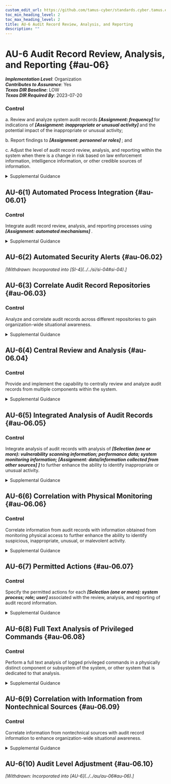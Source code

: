 ```yaml
---
custom_edit_url: https://github.com/tamus-cyber/standards.cyber.tamus.edu/tree/main/static/content/tamus.edu/TAMUS_profile.xml
toc_min_heading_level: 2
toc_max_heading_level: 2
title: AU-6 Audit Record Review, Analysis, and Reporting
description: ""
---
```


# AU-6 Audit Record Review, Analysis, and Reporting {#au-06}

_**Implementation Level**_: Organization\
_**Contributes to Assurance**_: Yes\
_**Texas DIR Baseline**_: LOW\
_**Texas DIR Required By**_: 2023-07-20

### Control

a. Review and analyze system audit records <strong>                     <em>[Assignment: frequency]</em>                  </strong> for indications of <strong>                     <em>[Assignment: inappropriate or unusual activity]</em>                  </strong> and the potential impact of the inappropriate or unusual activity;

b. Report findings to <strong>                     <em>[Assignment: personnel or roles]</em>                  </strong> ; and

c. Adjust the level of audit record review, analysis, and reporting within the system when there is a change in risk based on law enforcement information, intelligence information, or other credible sources of information.

<details>
  <summary>Supplemental Guidance</summary>

Audit record review, analysis, and reporting covers information security- and privacy-related logging performed by organizations, including logging that results from the monitoring of account usage, remote access, wireless connectivity, mobile device connection, configuration settings, system component inventory, use of maintenance tools and non-local maintenance, physical access, temperature and humidity, equipment delivery and removal, communications at system interfaces, and use of mobile code or Voice over Internet Protocol (VoIP). Findings can be reported to organizational entities that include the incident response team, help desk, and security or privacy offices. If organizations are prohibited from reviewing and analyzing audit records or unable to conduct such activities, the review or analysis may be carried out by other organizations granted such authority. The frequency, scope, and/or depth of the audit record review, analysis, and reporting may be adjusted to meet organizational needs based on new information received.

</details>

## AU-6(1) Automated Process Integration {#au-06.01}

### Control

Integrate audit record review, analysis, and reporting processes using <strong>                     <em>[Assignment: automated mechanisms]</em>                  </strong>.

<details>
  <summary>Supplemental Guidance</summary>

Organizational processes that benefit from integrated audit record review, analysis, and reporting include incident response, continuous monitoring, contingency planning, investigation and response to suspicious activities, and Inspector General audits.

</details>

## AU-6(2) Automated Security Alerts {#au-06.02}

<prop xmlns="http://csrc.nist.gov/ns/oscal/1.0" name="status" value="withdrawn">
               <em>[Withdrawn: Incorporated into [SI-4](../../si/si-04#si-04).]</em>
            </prop>
            

## AU-6(3) Correlate Audit Record Repositories {#au-06.03}

### Control

Analyze and correlate audit records across different repositories to gain organization-wide situational awareness.

<details>
  <summary>Supplemental Guidance</summary>

Organization-wide situational awareness includes awareness across all three levels of risk management (i.e., organizational level, mission/business process level, and information system level) and supports cross-organization awareness.

</details>

## AU-6(4) Central Review and Analysis {#au-06.04}

### Control

Provide and implement the capability to centrally review and analyze audit records from multiple components within the system.

<details>
  <summary>Supplemental Guidance</summary>

Automated mechanisms for centralized reviews and analyses include Security Information and Event Management products.

</details>

## AU-6(5) Integrated Analysis of Audit Records {#au-06.05}

### Control

Integrate analysis of audit records with analysis of <strong>                     <em>[Selection (one or more): vulnerability scanning information; performance data; system monitoring information;                      <strong>                           <em>[Assignment: data/information collected from other sources]</em>                        </strong>                  ]</em>                  </strong> to further enhance the ability to identify inappropriate or unusual activity.

<details>
  <summary>Supplemental Guidance</summary>

Integrated analysis of audit records does not require vulnerability scanning, the generation of performance data, or system monitoring. Rather, integrated analysis requires that the analysis of information generated by scanning, monitoring, or other data collection activities is integrated with the analysis of audit record information. Security Information and Event Management tools can facilitate audit record aggregation or consolidation from multiple system components as well as audit record correlation and analysis. The use of standardized audit record analysis scripts developed by organizations (with localized script adjustments, as necessary) provides more cost-effective approaches for analyzing audit record information collected. The correlation of audit record information with vulnerability scanning information is important in determining the veracity of vulnerability scans of the system and in correlating attack detection events with scanning results. Correlation with performance data can uncover denial-of-service attacks or other types of attacks that result in the unauthorized use of resources. Correlation with system monitoring information can assist in uncovering attacks and in better relating audit information to operational situations.

</details>

## AU-6(6) Correlation with Physical Monitoring {#au-06.06}

### Control

Correlate information from audit records with information obtained from monitoring physical access to further enhance the ability to identify suspicious, inappropriate, unusual, or malevolent activity.

<details>
  <summary>Supplemental Guidance</summary>

The correlation of physical audit record information and the audit records from systems may assist organizations in identifying suspicious behavior or supporting evidence of such behavior. For example, the correlation of an individual’s identity for logical access to certain systems with the additional physical security information that the individual was present at the facility when the logical access occurred may be useful in investigations.

</details>

## AU-6(7) Permitted Actions {#au-06.07}

### Control

Specify the permitted actions for each <strong>                     <em>[Selection (one or more): system process; role; user]</em>                  </strong> associated with the review, analysis, and reporting of audit record information.

<details>
  <summary>Supplemental Guidance</summary>

Organizations specify permitted actions for system processes, roles, and users associated with the review, analysis, and reporting of audit records through system account management activities. Specifying permitted actions on audit record information is a way to enforce the principle of least privilege. Permitted actions are enforced by the system and include read, write, execute, append, and delete.

</details>

## AU-6(8) Full Text Analysis of Privileged Commands {#au-06.08}

### Control

Perform a full text analysis of logged privileged commands in a physically distinct component or subsystem of the system, or other system that is dedicated to that analysis.

<details>
  <summary>Supplemental Guidance</summary>

Full text analysis of privileged commands requires a distinct environment for the analysis of audit record information related to privileged users without compromising such information on the system where the users have elevated privileges, including the capability to execute privileged commands. Full text analysis refers to analysis that considers the full text of privileged commands (i.e., commands and parameters) as opposed to analysis that considers only the name of the command. Full text analysis includes the use of pattern matching and heuristics.

</details>

## AU-6(9) Correlation with Information from Nontechnical Sources {#au-06.09}

### Control

Correlate information from nontechnical sources with audit record information to enhance organization-wide situational awareness.

<details>
  <summary>Supplemental Guidance</summary>

Nontechnical sources include records that document organizational policy violations related to harassment incidents and the improper use of information assets. Such information can lead to a directed analytical effort to detect potential malicious insider activity. Organizations limit access to information that is available from nontechnical sources due to its sensitive nature. Limited access minimizes the potential for inadvertent release of privacy-related information to individuals who do not have a need to know. The correlation of information from nontechnical sources with audit record information generally occurs only when individuals are suspected of being involved in an incident. Organizations obtain legal advice prior to initiating such actions.

</details>

## AU-6(10) Audit Level Adjustment {#au-06.10}

<prop xmlns="http://csrc.nist.gov/ns/oscal/1.0" name="status" value="withdrawn">
               <em>[Withdrawn: Incorporated into [AU-6](../../au/au-06#au-06).]</em>
            </prop>
            


